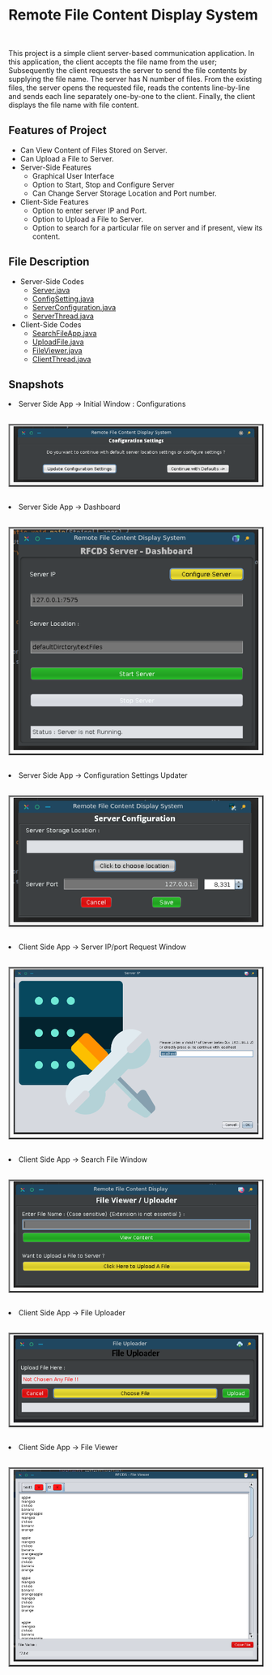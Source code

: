 
<html>
<body>
<h1> Remote File Content Display System</h1><br><p>
This project is a simple client server-based communication application.
In this application, the client accepts the file name from the user;
Subsequently the client requests the server to send the file contents by
supplying the file name. The server has N number of files. From the
existing files, the server opens the requested file, reads the contents
line-by-line and sends each line separately one-by-one to the client.
Finally, the client displays the file name with file content.</p>
<h2>Features of Project </h2>
<ul>
<li> Can View Content of Files Stored on Server.
<li> Can Upload a File to Server.
<li> Server-Side Features
<ul>
<li> Graphical User Interface
<li> Option to Start, Stop and Configure Server
<li> Can Change Server Storage Location and Port number.
</ul>
<li> Client-Side Features
<ul>
<li> Option to enter server IP and Port.
<li> Option to Upload a File to Server.
<li> Option to search for a particular file on server and if present, view its content.
</ul>
</ul>
<h2> File Description </h2>
<ul>
<li>Server-Side Codes 
<ul>
<li><a href="https://github.com/priyanshu-lanjewar/Remote-File-Content-Display-System/blob/master/src/Server.java">Server.java</a>
<li><a href="https://github.com/priyanshu-lanjewar/Remote-File-Content-Display-System/blob/master/src/ConfigSetting.java">ConfigSetting.java</a>
<li><a href="https://github.com/priyanshu-lanjewar/Remote-File-Content-Display-System/blob/master/src/ServerConfiguration.java">ServerConfiguration.java</a>
<li><a href="https://github.com/priyanshu-lanjewar/Remote-File-Content-Display-System/blob/master/src/ServerThread.java">ServerThread.java</a>
</ul>
<li>Client-Side Codes 
<ul>
<li><a href="https://github.com/priyanshu-lanjewar/Remote-File-Content-Display-System/blob/master/src/SearchFileApp.java">SearchFileApp.java</a> 
<li><a href="https://github.com/priyanshu-lanjewar/Remote-File-Content-Display-System/blob/master/src/UploadFIle.java">UploadFile.java</a>
<li><a href="https://github.com/priyanshu-lanjewar/Remote-File-Content-Display-System/blob/master/src/FileViewer.java">FileViewer.java</a>
<li><a href="https://github.com/priyanshu-lanjewar/Remote-File-Content-Display-System/blob/master/src/ClientThread.java">ClientThread.java</a>
</ul>
</ul>
  <h2>Snapshots</h2>
  <li> Server Side App -> Initial Window : Configurations <br><br>
    <table border=2><td><img src = "https://github.com/priyanshu-lanjewar/Remote-File-Content-Display-System/blob/master/ScreenShots/Configuration%20Que%20first%20Screen.png"/></td></table><br>
      <li> Server Side App -> Dashboard <br><br>
   <table border=2><td><img src = "https://github.com/priyanshu-lanjewar/Remote-File-Content-Display-System/blob/master/ScreenShots/defaultConfServerBlank.png"/></td></table><br>
    <li> Server Side App -> Configuration Settings Updater <br><br>
   <table border=2><td><img src = "https://github.com/priyanshu-lanjewar/Remote-File-Content-Display-System/blob/master/ScreenShots/ChangeServerSetting.png"/></td></table><br>
      <li> Client Side App -> Server IP/port Request Window <br><br>
   <table border=2><td><img src = "https://github.com/priyanshu-lanjewar/Remote-File-Content-Display-System/blob/master/ScreenShots/ClientSideIpofServer.png"/></td></table><br>
        <li> Client Side App -> Search File Window <br><br>
   <table border=2><td><img src = "https://github.com/priyanshu-lanjewar/Remote-File-Content-Display-System/blob/master/ScreenShots/FileViewerDashboard.png"/></td></table><br>
          <li> Client Side App -> File Uploader <br><br>
   <table border=2><td><img src = "https://github.com/priyanshu-lanjewar/Remote-File-Content-Display-System/blob/master/ScreenShots/Uploader.png"/></td></table><br>
            <li> Client Side App -> File Viewer <br><br>
   <table border=2><td><img src = "https://github.com/priyanshu-lanjewar/Remote-File-Content-Display-System/blob/master/ScreenShots/fileF2Viewer.png"/></td></table><br>
</body>
</html>
